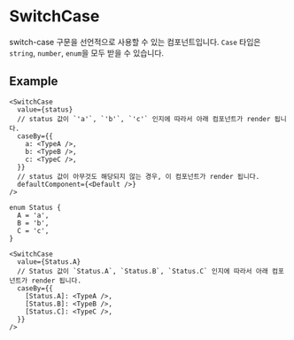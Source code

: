 # SwitchCase

switch-case 구문을 선언적으로 사용할 수 있는 컴포넌트입니다.
`Case` 타입은 `string`, `number`, `enum`을 모두 받을 수 있습니다.

## Example

```tsx
<SwitchCase
  value={status}
  // status 값이 `'a'`, `'b'`, `'c'` 인지에 따라서 아래 컴포넌트가 render 됩니다.
  caseBy={{
    a: <TypeA />,
    b: <TypeB />,
    c: <TypeC />,
  }}
  // status 값이 아무것도 해당되지 않는 경우, 이 컴포넌트가 render 됩니다.
  defaultComponent={<Default />}
/>

enum Status {
  A = 'a',
  B = 'b',
  C = 'c',
}

<SwitchCase
  value={Status.A}
  // Status 값이 `Status.A`, `Status.B`, `Status.C` 인지에 따라서 아래 컴포넌트가 render 됩니다.
  caseBy={{
    [Status.A]: <TypeA />,
    [Status.B]: <TypeB />,
    [Status.C]: <TypeC />,
  }}
/>
```
